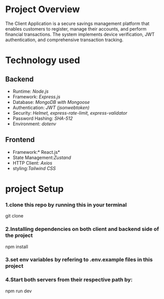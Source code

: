 # Project Overview

The Client Application is a secure savings management platform that enables customers to register, manage their accounts, 
and perform financial transactions. The system implements device verification, JWT authentication, and comprehensive 
transaction tracking.

# Technology used
## Backend

+ Runtime: *Node.js*
+ Framework: *Express.js*
+ Database: *MongoDB with Mongoose*
+ Authentication: *JWT (jsonwebtoken)*
+ Security: *Helmet, express-rate-limit, express-validator*
+ Password Hashing: *SHA-512*
+ Environment: *dotenv*

## Frontend

+ Framework:* React.js*
+ State Management:*Zustand*
+ HTTP Client: *Axios*
+ styling:*Tailwind CSS*

# project Setup
### 1.clone this repo by running this in your terminal
 git clone <github-repo-name>
### 2.Installing dependencies on both client and backend side of the project
 npm install
### 3.set env variables by refering to .env.example files in this project
### 4.Start both servers from their respective path by:
 npm run dev
  
